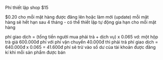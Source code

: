 Phí thiết lập shop $15

$0.20 cho mỗi mặt hàng được đăng lên hoặc làm mới (update)
mỗi mặt hàng sẽ hết hạn sau 4 tháng - có thể thiết lặp tự động gia hạn cho mỗi mặt hàng

phí giao dịch = (tổng tiền người mua phải trả + dịch vụ) x 0.065
vd: một hộp trà giá 600.000đ phí với phí vận chuyển 40.000đ thì phải trả phí giao dịch = 640.000đ x 0.065 = 41.600đ
phí sẽ trừ vào số dư của tài khoản được đăng kí khi mỗi sản phẩm được bán